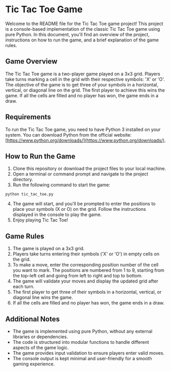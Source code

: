 # Tic Tac Toe Game

Welcome to the README file for the Tic Tac Toe game project! This project is a console-based implementation of the classic Tic Tac Toe game using pure Python. In this document, you'll find an overview of the project, instructions on how to run the game, and a brief explanation of the game rules.

## Game Overview

The Tic Tac Toe game is a two-player game played on a 3x3 grid. Players take turns marking a cell in the grid with their respective symbols: 'X' or 'O'. The objective of the game is to get three of your symbols in a horizontal, vertical, or diagonal line on the grid. The first player to achieve this wins the game. If all the cells are filled and no player has won, the game ends in a draw.

## Requirements

To run the Tic Tac Toe game, you need to have Python 3 installed on your system. You can download Python from the official website: [https://www.python.org/downloads/](https://www.python.org/downloads/).

## How to Run the Game

1. Clone this repository or download the project files to your local machine.
2. Open a terminal or command prompt and navigate to the project directory.
3. Run the following command to start the game:

```shell
python tic_tac_toe.py
```

4. The game will start, and you'll be prompted to enter the positions to place your symbols (X or O) on the grid. Follow the instructions displayed in the console to play the game.
5. Enjoy playing Tic Tac Toe!

## Game Rules

1. The game is played on a 3x3 grid.
2. Players take turns entering their symbols ('X' or 'O') in empty cells on the grid.
3. To make a move, enter the corresponding position number of the cell you want to mark. The positions are numbered from 1 to 9, starting from the top-left cell and going from left to right and top to bottom.
4. The game will validate your moves and display the updated grid after each turn.
5. The first player to get three of their symbols in a horizontal, vertical, or diagonal line wins the game.
6. If all the cells are filled and no player has won, the game ends in a draw.

## Additional Notes

- The game is implemented using pure Python, without any external libraries or dependencies.
- The code is structured into modular functions to handle different aspects of the game logic.
- The game provides input validation to ensure players enter valid moves.
- The console output is kept minimal and user-friendly for a smooth gaming experience.

